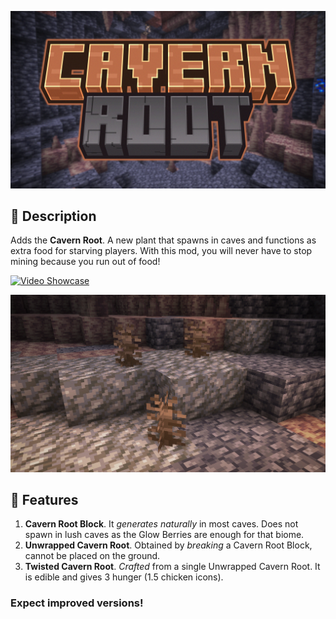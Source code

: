 ![Cavern Root Thumbnail](gallery/Thumbnail.jpg)

## 🫚 Description
Adds the **Cavern Root**. A new plant that spawns in caves and functions as extra food for starving players. With this mod, you will never have to stop mining because you run out of food!

[![Video Showcase](https://img.youtube.com/vi/OOYN8MyYDsQ/0.jpg)](https://www.youtube.com/watch?v=OOYN8MyYDsQ)

![Cavern Root Patch](gallery/Cavern-root-patch.jpg)

## 📖 Features
1. **Cavern Root Block**. It _generates naturally_ in most caves. Does not spawn in lush caves as the Glow Berries are enough for that biome.
2. **Unwrapped Cavern Root**. Obtained by _breaking_ a Cavern Root Block, cannot be placed on the ground.
3. **Twisted Cavern Root**. _Crafted_ from a single Unwrapped Cavern Root. It is edible and gives 3 hunger (1.5 chicken icons).

### Expect improved versions!
